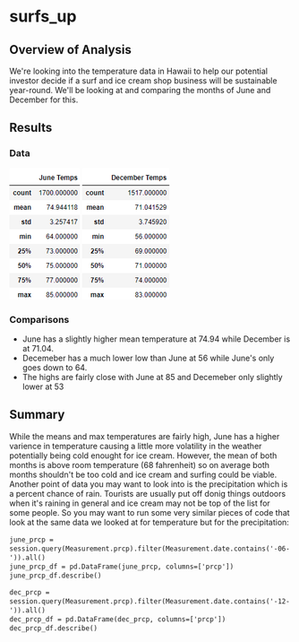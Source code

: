 # surfs_up
## Overview of Analysis
We're looking into the temperature data in Hawaii to help our potential investor decide if a surf and ice cream shop business will be sustainable year-round. We'll be looking at and comparing the months of June and December for this.

## Results
### Data
![June Temperatures](Resources/JuneTemps.png) ![December Temperatures](Resources/DecTemps.png)
### Comparisons
- June has a slightly higher mean temperature at 74.94 while December is at 71.04.
- Decemeber has a much lower low than June at 56 while June's only goes down to 64.
- The highs are fairly close with June at 85 and Decemeber only slightly lower at 53

## Summary
While the means and max temperatures are fairly high, June has a higher varience in temperature causing a little more volatility in the weather potentially being cold enought for ice cream. However, the mean of both months is above room temperature (68 fahrenheit) so on average both months shouldn't be too cold and ice cream and surfing could be viable.
Another point of data you may want to look into is the precipitation which is a percent chance of rain. Tourists are usually put off donig things outdoors when it's raining in general and ice cream may not be top of the list for some people. So you may want to run some very similar pieces of code that look at the same data we looked at for temperature but for the precipitation:
```
june_prcp = session.query(Measurement.prcp).filter(Measurement.date.contains('-06-')).all()
june_prcp_df = pd.DataFrame(june_prcp, columns=['prcp'])
june_prcp_df.describe()
```
```
dec_prcp = session.query(Measurement.prcp).filter(Measurement.date.contains('-12-')).all()
dec_prcp_df = pd.DataFrame(dec_prcp, columns=['prcp'])
dec_prcp_df.describe()
```
